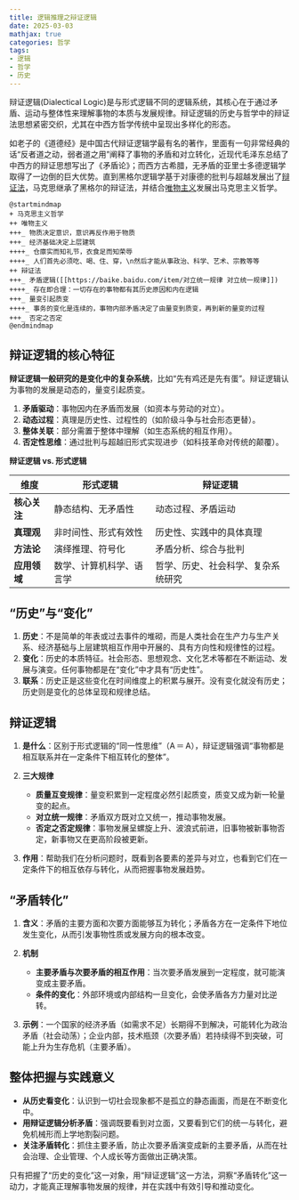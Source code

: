 ```yaml
---
title: 逻辑推理之辩证逻辑
date: 2025-03-03
mathjax: true
categories: 哲学
tags:
- 逻辑
- 哲学
- 历史
---
```


辩证逻辑(Dialectical Logic)是与形式逻辑不同的逻辑系统，其核心在于通过矛盾、运动与整体性来理解事物的本质与发展规律。辩证逻辑的历史与哲学中的辩证法思想紧密交织，尤其在中西方哲学传统中呈现出多样化的形态。

如老子的《道德经》是中国古代辩证逻辑学最有名的著作，里面有一句非常经典的话“反者道之动，弱者道之用”阐释了事物的矛盾和对立转化，近现代毛泽东总结了中西方的辩证思想写出了《矛盾论》；而西方古希腊，无矛盾的亚里士多德逻辑学取得了一边倒的巨大优势。直到黑格尔逻辑学基于对康德的批判与超越发展出了[辩证法](https://baike.baidu.com/item/黑格尔辩证法)，马克思继承了黑格尔的辩证法，并结合[唯物主义](https://baike.baidu.com/item/唯物主义/270875)发展出马克思主义哲学。

```plantuml
@startmindmap
+ 马克思主义哲学
++ 唯物主义
+++_ 物质决定意识，意识再反作用于物质
+++_ 经济基础决定上层建筑
++++_ 仓廪实而知礼节，衣食足而知荣辱
++++_ 人们首先必须吃、喝、住、穿，\n然后才能从事政治、科学、艺术、宗教等等
++ 辩证法
+++_ 矛盾逻辑([[https://baike.baidu.com/item/对立统一规律 对立统一规律]])
++++_ 存在即合理：一切存在的事物都有其历史原因和内在逻辑
+++_ 量变引起质变
++++_ 事务的变化是连续的，事物内部矛盾决定了由量变到质变，再到新的量变的过程
+++_ 否定之否定
@endmindmap
```

## 辩证逻辑的核心特征

**辩证逻辑一般研究的是变化中的复杂系统**，比如“先有鸡还是先有蛋”。辩证逻辑认为事物的发展是动态的，量变引起质变。

1. **矛盾驱动**：事物因内在矛盾而发展（如资本与劳动的对立）。  
2. **动态过程**：真理是历史性、过程性的（如阶级斗争与社会形态更替）。  
3. **整体关联**：部分需置于整体中理解（如生态系统的相互作用）。  
4. **否定性思维**：通过批判与超越旧形式实现进步（如科技革命对传统的颠覆）。

**辩证逻辑 vs. 形式逻辑**

| **维度**       | **形式逻辑**                     | **辩证逻辑**                     |
|----------------|----------------------------------|-----------------------------------|
| **核心关注**   | 静态结构、无矛盾性               | 动态过程、矛盾运动                |
| **真理观**     | 非时间性、形式有效性             | 历史性、实践中的具体真理          |
| **方法论**     | 演绎推理、符号化                 | 矛盾分析、综合与批判              |
| **应用领域**   | 数学、计算机科学、语言学         | 哲学、历史、社会科学、复杂系统研究 |

## “历史”与“变化”

1. **历史**：不是简单的年表或过去事件的堆砌，而是人类社会在生产力与生产关系、经济基础与上层建筑相互作用中开展的、具有方向性和规律性的过程。
2. **变化**：历史的本质特征。社会形态、思想观念、文化艺术等都在不断运动、发展与演变。任何事物都是在“变化”中才具有“历史性”。
3. **联系**：历史正是这些变化在时间维度上的积累与展开。没有变化就没有历史；历史则是变化的总体呈现和规律总结。

## 辩证逻辑

1. **是什么**：区别于形式逻辑的“同一性思维”（A ＝ A），辩证逻辑强调“事物都是相互联系并在一定条件下相互转化的整体”。
2. **三大规律**

   * **质量互变规律**：量变积累到一定程度必然引起质变，质变又成为新一轮量变的起点。
   * **对立统一规律**：矛盾双方既对立又统一，推动事物发展。
   * **否定之否定规律**：事物发展呈螺旋上升、波浪式前进，旧事物被新事物否定，新事物又在更高阶段被更新。
3. **作用**：帮助我们在分析问题时，既看到各要素的差异与对立，也看到它们在一定条件下的相互依存与转化，从而把握事物发展趋势。

## “矛盾转化”

1. **含义**：矛盾的主要方面和次要方面能够互为转化；矛盾各方在一定条件下地位发生变化，从而引发事物性质或发展方向的根本改变。
2. **机制**

   * **主要矛盾与次要矛盾的相互作用**：当次要矛盾发展到一定程度，就可能演变成主要矛盾。
   * **条件的变化**：外部环境或内部结构一旦变化，会使矛盾各方力量对比逆转。
3. **示例**：一个国家的经济矛盾（如需求不足）长期得不到解决，可能转化为政治矛盾（社会动荡）；企业内部，技术瓶颈（次要矛盾）若持续得不到突破，可能上升为生存危机（主要矛盾）。

## 整体把握与实践意义

* **从历史看变化**：认识到一切社会现象都不是孤立的静态画面，而是在不断变化中。
* **用辩证逻辑分析矛盾**：强调既要看到对立面，又要看到它们的统一与转化，避免机械形而上学地割裂问题。
* **关注矛盾转化**：抓住主要矛盾，防止次要矛盾演变成新的主要矛盾，从而在社会治理、企业管理、个人成长等方面做出正确决策。

只有把握了“历史的变化”这一对象，用“辩证逻辑”这一方法，洞察“矛盾转化”这一动力，才能真正理解事物发展的规律，并在实践中有效引导和推动变化。
